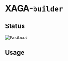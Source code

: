 # XAGA-`builder`


## Status
![Fastboot](https://github.com/Jefino9488/XAGA-builder/workflows/Fastboot/badge.svg)

## Usage

